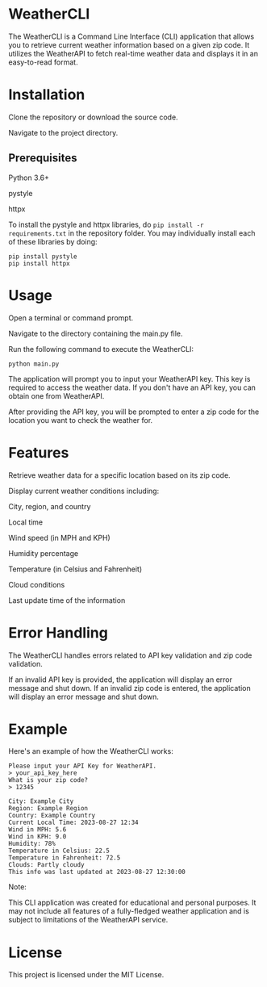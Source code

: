 # WeatherCLI
The WeatherCLI is a Command Line Interface (CLI) application that allows you to retrieve current weather information based on a given zip code. It utilizes the WeatherAPI to fetch real-time weather data and displays it in an easy-to-read format.

# Installation
Clone the repository or download the source code.

Navigate to the project directory.

## Prerequisites
Python 3.6+

pystyle

httpx

To install the pystyle and httpx libraries, do `pip install -r requirements.txt` in the repository folder.
You may individually install each of these libraries by doing:
```
pip install pystyle
pip install httpx
```

# Usage
Open a terminal or command prompt.

Navigate to the directory containing the main.py file.

Run the following command to execute the WeatherCLI:

`python main.py`

The application will prompt you to input your WeatherAPI key. This key is required to access the weather data. If you don't have an API key, you can obtain one from WeatherAPI.

After providing the API key, you will be prompted to enter a zip code for the location you want to check the weather for.

# Features
Retrieve weather data for a specific location based on its zip code.

Display current weather conditions including:

City, region, and country

Local time

Wind speed (in MPH and KPH)

Humidity percentage

Temperature (in Celsius and Fahrenheit)

Cloud conditions

Last update time of the information

# Error Handling
The WeatherCLI handles errors related to API key validation and zip code validation.

If an invalid API key is provided, the application will display an error message and shut down.
If an invalid zip code is entered, the application will display an error message and shut down.
# Example
Here's an example of how the WeatherCLI works:

```
Please input your API Key for WeatherAPI.
> your_api_key_here
What is your zip code?
> 12345

City: Example City
Region: Example Region
Country: Example Country
Current Local Time: 2023-08-27 12:34
Wind in MPH: 5.6
Wind in KPH: 9.0
Humidity: 78%
Temperature in Celsius: 22.5
Temperature in Fahrenheit: 72.5
Clouds: Partly cloudy
This info was last updated at 2023-08-27 12:30:00
```
Note:

This CLI application was created for educational and personal purposes. It may not include all features of a fully-fledged weather application and is subject to limitations of the WeatherAPI service.

# License
This project is licensed under the MIT License.
